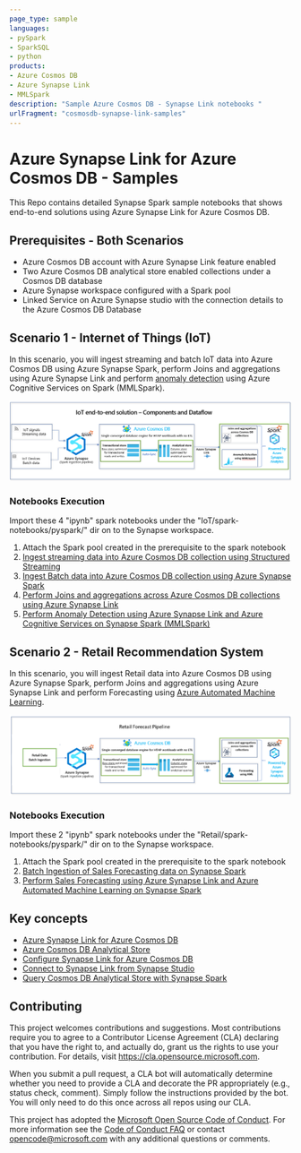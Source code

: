 ```yaml
---
page_type: sample
languages:
- pySpark
- SparkSQL
- python
products:
- Azure Cosmos DB
- Azure Synapse Link
- MMLSpark
description: "Sample Azure Cosmos DB - Synapse Link notebooks "
urlFragment: "cosmosdb-synapse-link-samples"
---
```


# Azure Synapse Link for Azure Cosmos DB - Samples

<!-- 
Guidelines on README format: https://review.docs.microsoft.com/help/onboard/admin/samples/concepts/readme-template?branch=master

Guidance on onboarding samples to docs.microsoft.com/samples: https://review.docs.microsoft.com/help/onboard/admin/samples/process/onboarding?branch=master

Taxonomies for products and languages: https://review.docs.microsoft.com/new-hope/information-architecture/metadata/taxonomies?branch=master
-->

This Repo contains detailed Synapse Spark sample notebooks that shows end-to-end solutions using Azure Synapse Link for Azure Cosmos DB.

## Prerequisites - Both Scenarios

* Azure Cosmos DB account with Azure Synapse Link feature enabled
* Two Azure Cosmos DB analytical store enabled collections under a Cosmos DB database
* Azure Synapse workspace configured with a Spark pool
* Linked Service on Azure Synapse studio with the connection details to the Azure Cosmos DB Database 

## Scenario 1 - Internet of Things (IoT)

In this scenario, you will ingest streaming and batch IoT data into Azure Cosmos DB using Azure Synapse Spark, perform Joins and aggregations using Azure Synapse Link and perform [anomaly detection](https://azure.microsoft.com/en-us/services/cognitive-services/anomaly-detector/) using Azure Cognitive Services on Spark (MMLSpark).

![IoT-components-dataflow](images/dataflow.PNG)

### Notebooks Execution

Import these 4 "ipynb" spark notebooks under the "IoT/spark-notebooks/pyspark/" dir on to the Synapse workspace.

1. Attach the Spark pool created in the prerequisite to the spark notebook
1. [Ingest streaming data into Azure Cosmos DB collection using Structured Streaming](IoT/spark-notebooks/pyspark/1CosmosDBSynapseStreamIngestion.ipynb)
1. [Ingest Batch data into Azure Cosmos DB collection using Azure Synapse Spark](IoT/spark-notebooks/pyspark/2CosmosDBSynapseBatchIngestion.ipynb)
1. [Perform Joins and aggregations across Azure Cosmos DB collections using Azure Synapse Link](IoT/spark-notebooks/pyspark/3CosmosDBSynapseJoins.ipynb)
1. [Perform Anomaly Detection using Azure Synapse Link and Azure Cognitive Services on Synapse Spark (MMLSpark)](IoT/spark-notebooks/pyspark/4CosmosDBSynapseML.ipynb)



## Scenario 2 - Retail Recommendation System

In this scenario, you will ingest Retail data into Azure Cosmos DB using Azure Synapse Spark, perform Joins and aggregations using Azure Synapse Link and perform Forecasting using [Azure Automated Machine Learning](https://docs.microsoft.com/en-us/azure/machine-learning/concept-automated-ml).


![IoT-components-dataflow](images/pipeline.PNG)


### Notebooks Execution

Import these 2 "ipynb" spark notebooks under the "Retail/spark-notebooks/pyspark/" dir on to the Synapse workspace.

1. Attach the Spark pool created in the prerequisite to the spark notebook
1. [Batch Ingestion of Sales Forecasting data on Synapse Spark](Retail/spark-notebooks/pyspark/1CosmoDBSynapseSparkBatchIngestion.ipynb)
1. [Perform Sales Forecasting using Azure Synapse Link and Azure Automated Machine Learning on Synapse Spark](Retail/spark-notebooks/pyspark/2SalesForecastingWithAML.ipynb)


## Key concepts
* [Azure Synapse Link for Azure Cosmos DB](https://review.docs.microsoft.com/en-us/azure/cosmos-db/synapse-link?branch=release-build-cosmosdb)
* [Azure Cosmos DB Analytical Store](https://review.docs.microsoft.com/en-us/azure/cosmos-db/analytical-store-introduction?branch=release-build-cosmosdb)
* [Configure Synapse Link for Azure Cosmos DB](https://review.docs.microsoft.com/en-us/azure/cosmos-db/configure-synapse-link?branch=release-build-cosmosdb)
* [Connect to Synapse Link from Synapse Studio](https://review.docs.microsoft.com/en-us/azure/synapse-analytics/synapse-link/how-to-connect-synapse-link-cosmos-db?branch=release-build-synapse)
* [Query Cosmos DB Analytical Store with Synapse Spark](https://review.docs.microsoft.com/en-us/azure/synapse-analytics/synapse-link/how-to-query-analytical-store-spark?branch=release-build-synapse)

## Contributing

This project welcomes contributions and suggestions.  Most contributions require you to agree to a
Contributor License Agreement (CLA) declaring that you have the right to, and actually do, grant us
the rights to use your contribution. For details, visit https://cla.opensource.microsoft.com.

When you submit a pull request, a CLA bot will automatically determine whether you need to provide
a CLA and decorate the PR appropriately (e.g., status check, comment). Simply follow the instructions
provided by the bot. You will only need to do this once across all repos using our CLA.

This project has adopted the [Microsoft Open Source Code of Conduct](https://opensource.microsoft.com/codeofconduct/).
For more information see the [Code of Conduct FAQ](https://opensource.microsoft.com/codeofconduct/faq/) or
contact [opencode@microsoft.com](mailto:opencode@microsoft.com) with any additional questions or comments.
